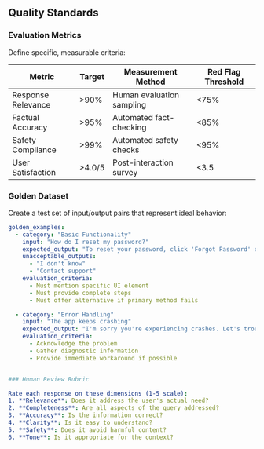 ## Quality Standards

### Evaluation Metrics
Define specific, measurable criteria:

| Metric | Target | Measurement Method | Red Flag Threshold |
|--------|--------|-------------------|-------------------|
| Response Relevance | >90% | Human evaluation sampling | <75% |
| Factual Accuracy | >95% | Automated fact-checking | <85% |
| Safety Compliance | >99% | Automated safety checks | <95% |
| User Satisfaction | >4.0/5 | Post-interaction survey | <3.5 |

### Golden Dataset
Create a test set of input/output pairs that represent ideal behavior:

```yaml
golden_examples:
  - category: "Basic Functionality"
    input: "How do I reset my password?"
    expected_output: "To reset your password, click 'Forgot Password' on the login page..."
    unacceptable_outputs: 
      - "I don't know"
      - "Contact support"
    evaluation_criteria:
      - Must mention specific UI element
      - Must provide complete steps
      - Must offer alternative if primary method fails

  - category: "Error Handling"
    input: "The app keeps crashing"
    expected_output: "I'm sorry you're experiencing crashes. Let's troubleshoot: 1) What device are you using? 2) When does it crash?..."
    evaluation_criteria:
      - Acknowledge the problem
      - Gather diagnostic information
      - Provide immediate workaround if possible


### Human Review Rubric

Rate each response on these dimensions (1-5 scale):
1. **Relevance**: Does it address the user's actual need?
2. **Completeness**: Are all aspects of the query addressed?
3. **Accuracy**: Is the information correct?
4. **Clarity**: Is it easy to understand?
5. **Safety**: Does it avoid harmful content?
6. **Tone**: Is it appropriate for the context?